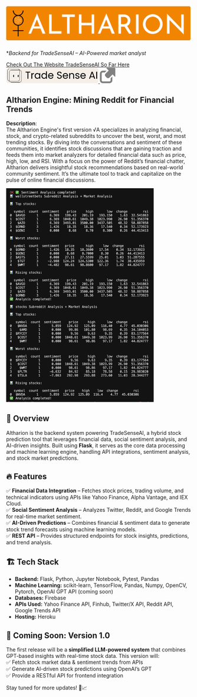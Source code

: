 # <img src="./assets/logo-w-text.svg" alt="Home" width="500"/> 
**Backend for TradeSenseAI – AI-Powered market analyst*  

<a href="https://trade-sense-ai-sigma.vercel.app">Check Out The Website TradeSenseAI So Far Here
</br>
<img src="./assets/tsai.svg" alt="logo" width="250"/> 
<img src="./assets/linkgrey.png" alt="Home" width="42"/>
</a>

## Altharion Engine: Mining Reddit for Financial Trends
**Description**:  
The Altharion Engine's first version √A specializes in analyzing financial, stock, and crypto-related subreddits to uncover the best, worst, and most trending stocks. By diving into the conversations and sentiment of these communities, it identifies stock discussions that are gaining traction and feeds them into market analyzers for detailed financial data such as price, high, low, and RSI. With a focus on the power of Reddit’s financial chatter, Altharion delivers insightful stock recommendations based on real-world community sentiment. It’s the ultimate tool to track and capitalize on the pulse of online financial discussions.

<img src="./assets/test_table.png" alt="Home" width="400"/>

## 📌 Overview  
Altharion is the backend system powering TradeSenseAI, a hybrid stock prediction tool that leverages financial data, social sentiment analysis, and AI-driven insights. Built using **Flask**, it serves as the core data processing and machine learning engine, handling API integrations, sentiment analysis, and stock market predictions.  

## 🔥 Features  
✅ **Financial Data Integration** – Fetches stock prices, trading volume, and technical indicators using APIs like Yahoo Finance, Alpha Vantage, and IEX Cloud.  
✅ **Social Sentiment Analysis** – Analyzes Twitter, Reddit, and Google Trends for real-time market sentiment.  
✅ **AI-Driven Predictions** – Combines financial & sentiment data to generate stock trend forecasts using machine learning models.  
✅ **REST API** – Provides structured endpoints for stock insights, predictions, and trend analysis.  

## 🏗️ Tech Stack  
- **Backend:** Flask, Python, Jupyter Notebook, Pytest, Pandas
- **Machine Learning:** scikit-learn, TensorFlow, Pandas, Numpy, OpenCV, Pytorch, OpenAI GPT API (coming soon)
- **Databases:** Firebase
- **APIs Used:** Yahoo Finance API, Finhub, Twitter/X API, Reddit API, Google Trends API
- **Hosting:** Heroku

## 🔮 Coming Soon: Version 1.0  
The first release will be a **simplified LLM-powered system** that combines GPT-based insights with real-time stock data. This version will:  
✅ Fetch stock market data & sentiment trends from APIs  
✅ Generate AI-driven stock predictions using OpenAI’s GPT  
✅ Provide a RESTful API for frontend integration  

Stay tuned for more updates! 🚀📈
